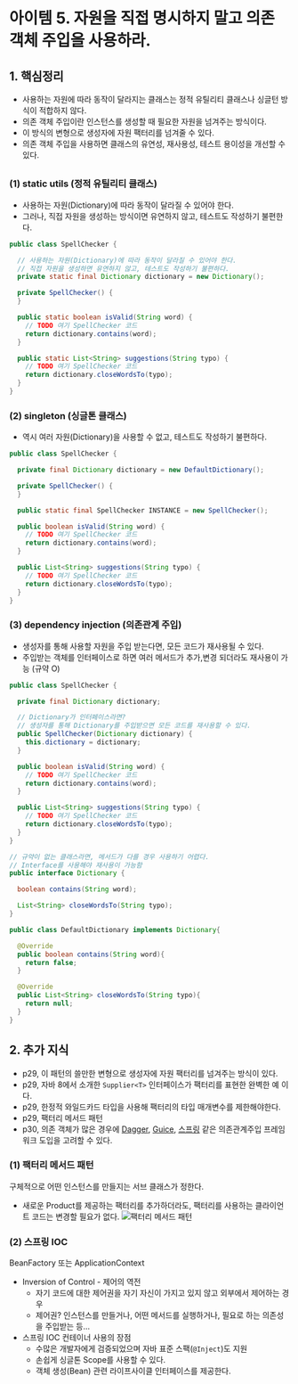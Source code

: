 # 아이템 5. 자원을 직접 명시하지 말고 의존 객체 주입을 사용하라.

## 1. 핵심정리
- 사용하는 자원에 따라 동작이 달라지는 클래스는 정적 유틸리티 클래스나 싱글턴 방식이 적합하지 않다.
- 의존 객체 주입이란 인스턴스를 생성할 때 필요한 자원을 넘겨주는 방식이다.
- 이 방식의 변형으로 생성자에 자원 팩터리를 넘겨줄 수 있다.
- 의존 객체 주입을 사용하면 클래스의 유연성, 재사용성, 테스트 용이성을 개선할 수 있다.

## 
### (1) static utils (정적 유틸리티 클래스)
- 사용하는 자원(Dictionary)에 따라 동작이 달라질 수 있어야 한다.
- 그러나, 직접 자원을 생성하는 방식이면 유연하지 않고, 테스트도 작성하기 불편한다.
```java
public class SpellChecker {

  // 사용하는 자원(Dictionary)에 따라 동작이 달라질 수 있어야 한다.
  // 직접 자원을 생성하면 유연하지 않고, 테스트도 작성하기 불편하다.
  private static final Dictionary dictionary = new Dictionary();

  private SpellChecker() {
  }

  public static boolean isValid(String word) {
    // TODO 여기 SpellChecker 코드
    return dictionary.contains(word);
  }

  public static List<String> suggestions(String typo) {
    // TODO 여기 SpellChecker 코드
    return dictionary.closeWordsTo(typo);
  }
}
```

### (2) singleton (싱글톤 클래스)
- 역시 여러 자원(Dictionary)을 사용할 수 없고, 테스트도 작성하기 불편하다.

```java
public class SpellChecker {

  private final Dictionary dictionary = new DefaultDictionary();

  private SpellChecker() {
  }

  public static final SpellChecker INSTANCE = new SpellChecker();

  public boolean isValid(String word) {
    // TODO 여기 SpellChecker 코드
    return dictionary.contains(word);
  }

  public List<String> suggestions(String typo) {
    // TODO 여기 SpellChecker 코드
    return dictionary.closeWordsTo(typo);
  }
}
```

### (3) dependency injection (의존관계 주입)
- 생성자를 통해 사용할 자원을 주입 받는다면, 모든 코드가 재사용될 수 있다.
- 주입받는 객체를 인터페이스로 하면 여러 메서드가 추가,변경 되더라도 재사용이 가능 (규약 O)

```java
public class SpellChecker {

  private final Dictionary dictionary;

  // Dictionary가 인터페이스라면?
  // 생성자를 통해 Dictionary를 주입받으면 모든 코드를 재사용할 수 있다.
  public SpellChecker(Dictionary dictionary) {
    this.dictionary = dictionary;
  }

  public boolean isValid(String word) {
    // TODO 여기 SpellChecker 코드
    return dictionary.contains(word);
  }

  public List<String> suggestions(String typo) {
    // TODO 여기 SpellChecker 코드
    return dictionary.closeWordsTo(typo);
  }
}
```

```java
// 규약이 없는 클래스라면, 메서드가 다를 경우 사용하기 어렵다.
// Interface를 사용해야 재사용이 가능함
public interface Dictionary {

  boolean contains(String word);

  List<String> closeWordsTo(String typo);
}
```

```java
public class DefaultDictionary implements Dictionary{

  @Override
  public boolean contains(String word){
    return false;
  }

  @Override
  public List<String> closeWordsTo(String typo){
    return null;
  }
}
```

## 2. 추가 지식
- p29, 이 패턴의 쓸만한 변형으로 생성자에 자원 팩터리를 넘겨주는 방식이 있다.
- p29, 자바 8에서 소개한 `Supplier<T>` 인터페이스가 팩터리를 표현한 완벽한 예 이다.
- p29, 한정적 와일드카드 타입을 사용해 팩터리의 타입 매개변수를 제한해야한다.
- p29, 팩터리 메서드 패턴
- p30, 의존 객체가 많은 경우에 [Dagger](https://dagger.dev/), [Guice](https://github.com/google/guice), [스프링](https://spring.io/) 같은 의존관계주입 프레임워크 도입을 고려할 수 있다.

### (1) 팩터리 메서드 패턴
구체적으로 어떤 인스턴스를 만들지는 서브 클래스가 정한다.
- 새로운 Product를 제공하는 팩터리를 추가하더라도, 팩터리를 사용하는 클라이언트 코드는 변경할 필요가 없다.
![팩터리 메서드 패턴](factory_method_pattern.png)

### (2) 스프링 IOC
BeanFactory 또는 ApplicationContext
- Inversion of Control - 제어의 역전
  - 자기 코드에 대한 제어권을 자기 자신이 가지고 있지 않고 외부에서 제어하는 경우
  - 제어권? 인스턴스를 만들거나, 어떤 메서드를 실행하거나, 필요로 하는 의존성을 주입받는 등...
- 스프링 IOC 컨테이너 사용의 장점
  - 수많은 개발자에게 검증되었으며 자바 표준 스팩(`@Inject`)도 지원
  - 손쉽게 싱글톤 Scope를 사용할 수 있다.
  - 객체 생성(Bean) 관련 라이프사이클 인터페이스를 제공한다.